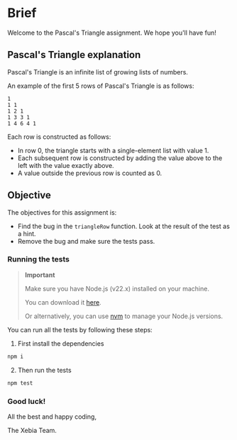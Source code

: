 # Brief

Welcome to the Pascal's Triangle assignment. We hope you'll have fun!

## Pascal's Triangle explanation

Pascal's Triangle is an infinite list of growing lists of numbers.

An example of the first 5 rows of Pascal's Triangle is as follows:

```plaintext
1
1 1
1 2 1
1 3 3 1
1 4 6 4 1
```

Each row is constructed as follows:

- In row 0, the triangle starts with a single-element list with value 1.
- Each subsequent row is constructed by adding the value above to the left with the value exactly above.
- A value outside the previous row is counted as 0.

## Objective

The objectives for this assignment is:

- Find the bug in the `triangleRow` function. Look at the result of the test as a hint.
- Remove the bug and make sure the tests pass.

### Running the tests

> **Important**
>
> Make sure you have Node.js (v22.x) installed on your machine. 
>
>You can download it [here](https://nodejs.org/).
>
>Or alternatively, you can use [nvm](https://github.com/nvm-sh/nvm) to manage your Node.js versions.


You can run all the tests by following these steps:

1. First install the dependencies

```sh
npm i
```

2. Then run the tests

```sh
npm test
```

### Good luck!

All the best and happy coding,

The Xebia Team.